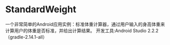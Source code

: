 # StandardWeight
一个非常简单的Android应用实例：标准体重计算器，通过用户输入的身高体重来计算用户的体重是否标准，并给出计算结果。
开发工具:Android Studio 2.2.2（gradle-2.14.1-all）
